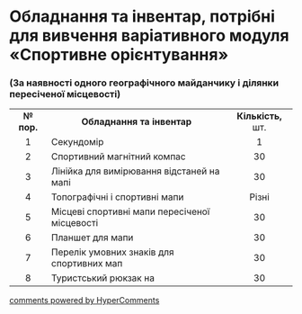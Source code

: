 <div id="hypercomments_widget" class="js-hypercomments-widget invisible"></div>

Обладнання та інвентар, потрібні для вивчення варіативного модуля «Спортивне орієнтування»
=============================

### (За наявності одного географічного майданчику і ділянки пересіченої місцевості)

<table>
<tbody>
<tr>
<td align="center"><b>№ пор.</b></td>
<td align="center"><b>Обладнання та інвентар</b></td>
<td align="center"><b>Кількість,</b> шт.</td>
</tr>
<tr class="odd">
<td align="center">1</td>
<td>Секундомір</td>
<td align="center">1</td>
</tr>
<tr class="even">
<td align="center">2</td>
<td>Спортивний магнітний компас</td>
<td align="center">30</td>
</tr>
<tr class="odd">
<td align="center">3</td>
<td>Лінійка для вимірювання відстаней на мапі</td>
<td align="center">30</td>
</tr>
<tr class="even">
<td align="center">4</td>
<td>Топографічні і спортивні мапи</td>
<td align="center">Різні</td>
</tr>
<tr class="odd">
<td align="center">5</td>
<td>Місцеві спортивні мапи пересіченої місцевості</td>
<td align="center">30</td>
</tr>
<tr class="even">
<td align="center">6</td>
<td>Планшет для мапи</td>
<td align="center">30</td>
</tr>
<tr class="odd">
<td align="center">7</td>
<td>Перелік умовних знаків для спортивних мап</td>
<td align="center">30</td>
</tr>
<tr class="even">
<td align="center">8</td>
<td>Туристський рюкзак на</td>
<td align="center">30</td>
</tr>
</tbody>
</table>

<div class="js-hypercomments-container">
    <a href="http://hypercomments.com" class="hc-link" title="comments widget">comments powered by HyperComments</a>
</div>